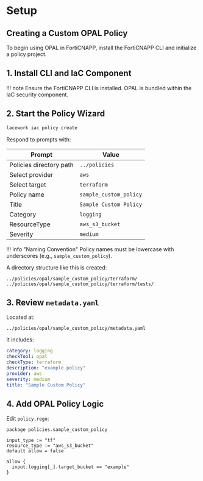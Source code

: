 # Setup

## Creating a Custom OPAL Policy

To begin using OPAL in FortiCNAPP, install the FortiCNAPP CLI and initialize a policy project.

## 1. Install CLI and IaC Component

!!! note
    Ensure the FortiCNAPP CLI is installed. OPAL is bundled within the IaC security component.

## 2. Start the Policy Wizard

```bash
lacework iac policy create
```

Respond to prompts with:

| Prompt                  | Value                  |
|------------------------|------------------------|
| Policies directory path | `../policies`         |
| Select provider        | `aws`                  |
| Select target          | `terraform`            |
| Policy name            | `sample_custom_policy` |
| Title                  | `Sample Custom Policy` |
| Category               | `logging`              |
| ResourceType           | `aws_s3_bucket`        |
| Severity               | `medium`               |

!!! info "Naming Convention"
    Policy names must be lowercase with underscores (e.g., `sample_custom_policy`).

A directory structure like this is created:

```text
../policies/opal/sample_custom_policy/terraform/
../policies/opal/sample_custom_policy/terraform/tests/
```

## 3. Review `metadata.yaml`

Located at:

```text
../policies/opal/sample_custom_policy/metadata.yaml
```

It includes:

```yaml
category: logging
checkTool: opal
checkType: terraform
description: "example policy"
provider: aws
severity: medium
title: "Sample Custom Policy"
```

## 4. Add OPAL Policy Logic

Edit `policy.rego`:

```rego
package policies.sample_custom_policy

input_type := "tf"
resource_type := "aws_s3_bucket"
default allow = false

allow {
  input.logging[_].target_bucket == "example"
}
```
